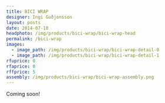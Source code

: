 ```yaml
---
title: BICI WRAP
designer: Ingi Guðjonsson
layout: posts
date: 2014-07-18
headphoto: /img/products/bici-wrap/bici-wrap-head
permalink: /bici-wrap
images:  
  - image_path: /img/products/bici-wrap/bici-wrap-detail-0
  - image_path: /img/products/bici-wrap/bici-wrap-detail-1
rfuprice: 0
rfaprice: 0
rffprice: 5
assembly: /img/products/bici-wrap/bici-wrap-assembly.png 
---
```


Coming soon!